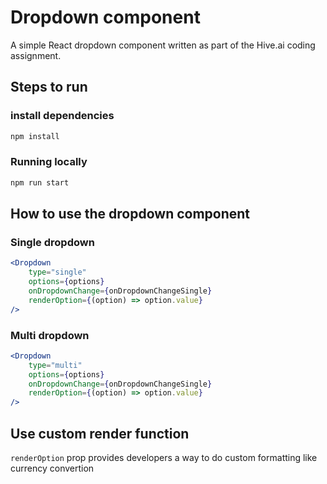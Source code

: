 # Dropdown component

A simple React dropdown component written as part of the Hive.ai coding assignment.

## Steps to run

### install dependencies
```sh
npm install
```

### Running locally
```sh
npm run start
```

## How to use the dropdown component
### Single dropdown
```jsx
<Dropdown
    type="single"
    options={options}
    onDropdownChange={onDropdownChangeSingle}
    renderOption={(option) => option.value} 
/>
```

### Multi dropdown
```jsx
<Dropdown
    type="multi"
    options={options}
    onDropdownChange={onDropdownChangeSingle}
    renderOption={(option) => option.value} 
/>
```

## Use custom render function
`renderOption` prop provides developers a way to do custom formatting like currency convertion

